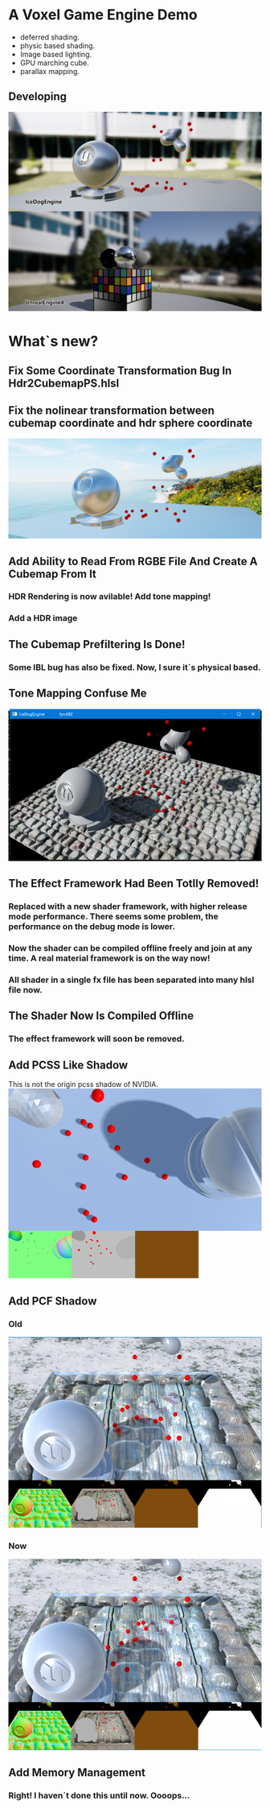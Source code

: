 # A Voxel Game Engine Demo

* deferred shading.
* physic based shading.
* Image based lighting.
* GPU marching cube.
* parallax mapping.

## Developing

![alt tag](Readme/current.jpg)

# What`s new?

## Fix Some Coordinate Transformation Bug In Hdr2CubemapPS.hlsl
## Fix the nolinear transformation between cubemap coordinate and hdr sphere coordinate
![alt tag](Readme/sinature.png)

## Add Ability to Read From RGBE File And Create A Cubemap From It
### HDR Rendering is now avilable! Add tone mapping!
### Add a HDR image

## The Cubemap Prefiltering Is Done!
### Some IBL bug has also be fixed. Now, I sure it`s physical based.

## Tone Mapping Confuse Me
![alt tag](Readme/tonemapping.png)

## The Effect Framework Had Been Totlly Removed!
### Replaced with a new shader framework, with higher release mode performance. There seems some problem, the performance on the debug mode is lower.
### Now the shader can be compiled offline freely and join at any time. A real material framework is on the way now!
### All shader in a single fx file has been separated into many hlsl file now.

## The Shader Now Is Compiled Offline
### The effect framework will soon be removed.

## Add PCSS Like Shadow
This is not the origin pcss shadow of NVIDIA.
![alt tag](Readme/pcssLike.png)

## Add PCF Shadow

### Old
![alt tag](Readme/old.PNG)

### Now
![alt tag](Readme/now.PNG)

## Add Memory Management
### Right! I haven`t done this until now. Oooops...
